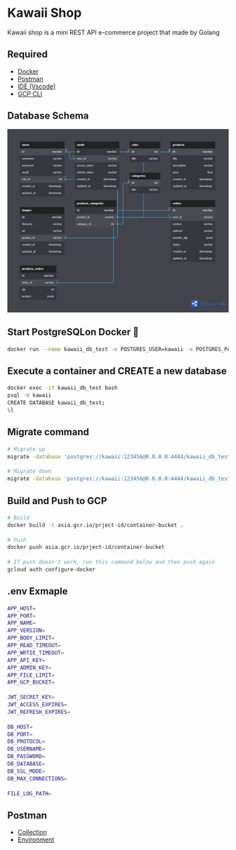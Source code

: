 <h1>Kawaii Shop</h1>
Kawaii shop is a mini REST API e-commerce project that made by Golang

<h2>Required</h2>
<ul>
    <li><a href="https://www.docker.com/">Docker</a></li>
    <li><a href="https://www.postman.com/">Postman</a></li>
    <li><a href="https://code.visualstudio.com/">IDE (Vscode)</a></li>
    <li><a href="https://cloud.google.com/sdk/docs/install">GCP CLI</a></li>
</ul>

<h2>Database Schema</h2>

<img alt="schema" src="./screenshots/schema0.0.3.png"/>

<h2>Start PostgreSQLon Docker 🐋</h2>

```bash
docker run --name kawaii_db_test -e POSTGRES_USER=kawaii -e POSTGRES_PASSWORD=123456 -p 4444:5432 -d postgres:alpine
```

<h2>Execute a container and CREATE a new database</h2>

```bash
docker exec -it kawaii_db_test bash
psql -U kawaii
CREATE DATABASE kawaii_db_test;
\l
```

<h2>Migrate command</h2>

```bash
# Migrate up
migrate -database 'postgres://kawaii:123456@0.0.0.0:4444/kawaii_db_test?sslmode=disable' -source file://D:/path-to-migrate -verbose up

# Migrate down
migrate -database 'postgres://kawaii:123456@0.0.0.0:4444/kawaii_db_test?sslmode=disable' -source file://D:/path-to-migrate -verbose down
```

<h2>Build and Push to GCP</h2>

```bash
# Build
docker build -t asia.gcr.io/prject-id/container-bucket .

# Push
docker push asia.gcr.io/prject-id/container-bucket

# If push doesn't work, run this command below and then push again
gcloud auth configure-docker
```

<h2>.env Exmaple</h2>

```bash
APP_HOST=
APP_PORT=
APP_NAME=
APP_VERSION=
APP_BODY_LIMIT=
APP_READ_TIMEOUT=
APP_WRTIE_TIMEOUT=
APP_API_KEY=
APP_ADMIN_KEY=
APP_FILE_LIMIT=
APP_GCP_BUCKET=

JWT_SECRET_KEY=
JWT_ACCESS_EXPIRES=
JWT_REFRESH_EXPIRES=

DB_HOST=
DB_PORT=
DB_PROTOCOL=
DB_USERNAME=
DB_PASSWORD=
DB_DATABASE=
DB_SSL_MODE=
DB_MAX_CONNECTIONS=

FILE_LOG_PATH=
```

<h2>Postman</h2>
<ul>
    <li><a href="./kawaii-shop-tutorial.postman_collection.json">Collection</a></li>
    <li><a href="./kawaii-shop-tutorial.postman_environment.json">Environment</a></li>
</ul>